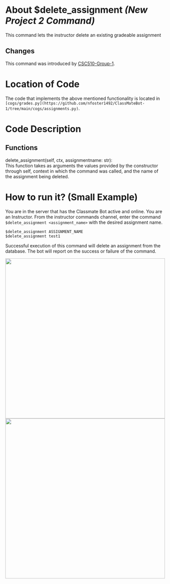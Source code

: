 # About $delete_assignment _(New Project 2 Command)_
This command lets the instructor delete an existing gradeable assignment
## Changes

This command was introduced by [CSC510-Group-1](https://github.com/nfoster1492/ClassMateBot-1/).

# Location of Code
The code that implements the above mentioned functionality is located in `[cogs/grades.py](https://github.com/nfoster1492/ClassMateBot-1/tree/main/cogs/assignments.py)`.

# Code Description
## Functions
delete_assignment(self, ctx, assignmentname: str): <br>
This function takes as arguments the values provided by the constructor through self, context in which the command was called, and the name of the assignment being deleted.
# How to run it? (Small Example)
You are in the server that has the Classmate Bot active and online. You are an Instructor. From the instructor commands channel, enter the command `$delete_assignment <assignment_name>` with the desired assignment name.

```
$delete_assignment ASSIGNMENT_NAME
$delete_assignment test1
```
Successful execution of this command will delete an assignment from the database. The bot will report on the success or failure of the command.

<img src="https://github.com/nfoster1492/ClassMateBot-1/blob/main/data/proj2media/deleteAssignmentHelp.PNG?raw=true" width="500">

<img src="https://github.com/nfoster1492/ClassMateBot-1/blob/main/data/proj2media/deleteAssignment.PNG?raw=true" width="500">